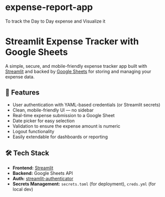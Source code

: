 # expense-report-app
To track the Day to Day expense and Visualize it

# Streamlit Expense Tracker with Google Sheets

A simple, secure, and mobile-friendly expense tracker app built with [Streamlit](https://streamlit.io/) and backed by [Google Sheets](https://www.google.com/sheets/about/) for storing and managing your expense data.

## 🔐 Features

- User authentication with YAML-based credentials (or Streamlit secrets)
- Clean, mobile-friendly UI — no sidebar
- Real-time expense submission to a Google Sheet
- Date picker for easy selection
- Validation to ensure the expense amount is numeric
- Logout functionality
- Easily extendable for dashboards or reporting

## 🛠️ Tech Stack

- **Frontend:** [Streamlit](https://streamlit.io/)
- **Backend:** Google Sheets API
- **Auth:** [streamlit-authenticator](https://github.com/mkhorasani/streamlit-authenticator)
- **Secrets Management:** `secrets.toml` (for deployment), `creds.yml` (for local dev)
